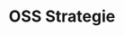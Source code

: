 ---
slug: "/grundlagen/oss-strategie"
title: "OSS Strategie"
category: "Grundlagen"
sorting: 4
presentation: "https://onedrive.live.com/embed?resid=77FF6CBF13D23430%21108822&authkey=%21ACH6bdeQ0UL0i9c&em=2&wdAr=1.6"
preview: true
---